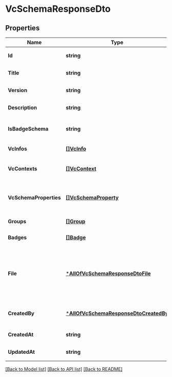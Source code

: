 # VcSchemaResponseDto

## Properties
Name | Type | Description | Notes
------------ | ------------- | ------------- | -------------
**Id** | **string** | VCスキーマの識別子 | [default to null]
**Title** | **string** | VCスキーマのタイトル | [default to null]
**Version** | **string** | VCスキーマのバージョン | [default to null]
**Description** | **string** | VCスキーマの説明文 | [default to null]
**IsBadgeSchema** | **string** | VCスキーマがバッジのスキーマか否か | [default to null]
**VcInfos** | [**[]VcInfo**](VcInfo.md) |  | [default to null]
**VcContexts** | [**[]VcContext**](VcContext.md) | VCのスキーマのJSONスキーマコンテキスト | [default to null]
**VcSchemaProperties** | [**[]VcSchemaProperty**](VcSchemaProperty.md) | VCのスキーマの各項目における項目名と項目型のオブジェクトの配列 | [default to null]
**Groups** | [**[]Group**](Group.md) |  | [default to null]
**Badges** | [**[]Badge**](Badge.md) | VCスキーマを紐付けたバッジ | [default to null]
**File** | [***AllOfVcSchemaResponseDtoFile**](AllOfVcSchemaResponseDtoFile.md) | VCスキーマに紐付けるバッジ用の画像。&#x60;isBadgeSchema&#x60;プロパティが&#x60;true&#x60;の場合必須。 | [default to null]
**CreatedBy** | [***AllOfVcSchemaResponseDtoCreatedBy**](AllOfVcSchemaResponseDtoCreatedBy.md) | VCスキーマを作成したユーザーアカウント | [default to null]
**CreatedAt** | **string** | VCスキーマの作成日時 | [default to null]
**UpdatedAt** | **string** | VCスキーマの最終更新日時 | [default to null]

[[Back to Model list]](../README.md#documentation-for-models) [[Back to API list]](../README.md#documentation-for-api-endpoints) [[Back to README]](../README.md)

